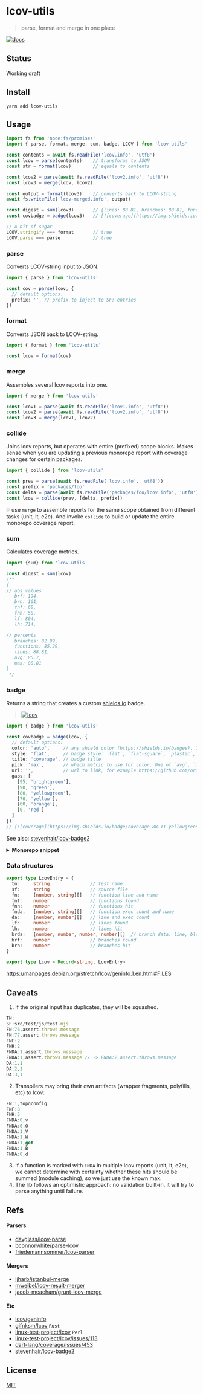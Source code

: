 # lcov-utils
> parse, format and merge in one place

[![docs](https://img.shields.io/badge/type-doc-violet)](https://antongolub.github.io/misc/lcov-utils/)

## Status
Working draft

## Install
```shell
yarn add lcov-utils
```

## Usage
```ts
import fs from 'node:fs/promises'
import { parse, format, merge, sum, badge, LCOV } from 'lcov-utils'

const contents = await fs.readFile('lcov.info', 'utf8')
const lcov = parse(contents)    // transforms to JSON
const str = format(lcov)        // equals to contents

const lcov2 = parse(await fs.readFile('lcov2.info', 'utf8'))
const lcov3 = merge(lcov, lcov2)

const output = format(lcov3)    // converts back to LCOV-string
await fs.writeFile('lcov-merged.info', output)

const digest = sum(lcov3)       // {lines: 88.81, branches: 88.81, functions: 88.81, ...}
const covbadge = badge(lcov3)   // [![coverage](https://img.shields.io/badge/coverage-88.81-brightgreen)]()

// A bit of sugar
LCOV.stringify === format       // true
LCOV.parse === parse            // true
```

### parse
Converts LCOV-string input to JSON.
```ts
import { parse } from 'lcov-utils'

const cov = parse(lcov, {
  // default options:
  prefix: '', // prefix to inject to SF: entries
})
```

### format
Converts JSON back to LCOV-string.
```ts
import { format } from 'lcov-utils'

const lcov = format(cov)
```

### merge
Assembles several lcov reports into one.
```ts
import { merge } from 'lcov-utils'

const lcov1 = parse(await fs.readFile('lcov1.info', 'utf8'))
const lcov2 = parse(await fs.readFile('lcov2.info', 'utf8'))
const lcov3 = merge(lcov1, lcov2)
```

### collide
Joins lcov reports, but operates with entire (prefixed) scope blocks.
Makes sense when you are updating a previous monorepo report with coverage changes for certain packages.

```ts
import { collide } from 'lcov-utils'

const prev = parse(await fs.readFile('lcov.info', 'utf8'))
const prefix = 'packages/foo'
const delta = parse(await fs.readFile('packages/foo/lcov.info', 'utf8'), {prefix})
const lcov = collide(prev, [delta, prefix])
```
💡 use `merge` to assemble reports for the same scope obtained from different tasks (unit, it, e2e).
And invoke `collide` to build or update the entire monorepo coverage report.

### sum
Calculates coverage metrics.

```ts
import {sum} from 'lcov-utils'

const digest = sum(lcov)
/**
{
// abs values
   brf: 194,
   brh: 161,
   fnf: 68,
   fnh: 58,
   lf: 804,
   lh: 714,

// percents
   branches: 82.99,
   functions: 85.29,
   lines: 88.81,
   avg: 85.7,
   max: 88.81
}
 */
```

### badge
Returns a string that creates a custom [shields.io](https://shields.io/) badge.  
> [![lcov](https://img.shields.io/badge/lcov-98.91-brightgreen?style=flat)]()
```ts
import { badge } from 'lcov-utils'

const covbadge = badge(lcov, {
  // default options:
  color: 'auto',     // any shield color (https://shields.io/badges). If `auto`, then gaps strategy is used
  style: 'flat',     // badge style: `flat`, `flat-square`, `plastic`, `for-the-badge`, `social`
  title: 'coverage', // badge title
  pick: 'max',       // which metric to use for color. One of `avg`, `max`, `lines`, `branches`, `functions`
  url: '',           // url to link, for example https://github.com/org/repo/blob/main/coverage/lcov.info
  gaps: [
    [95, 'brightgreen'],
    [90, 'green'],
    [80, 'yellowgreen'],
    [70, 'yellow'],
    [60, 'orange'],
    [0, 'red']
  ]
})
// [![coverage](https://img.shields.io/badge/coverage-88.11-yellowgreen?style=flat)]()
```
See also: [stevenhair/lcov-badge2](https://github.com/stevenhair/lcov-badge2)

<details>
<summary><b>Monorepo snippet</b></summary>

```js
import fs from 'node:fs/promises'
import path from 'node:path'
import glob from 'fast-glob'
import minimist from 'minimist'
import { merge, parse, format, sum } from 'lcov-utils'

const {_: patterns, cwd = process.cwd(), output = 'lcov.info'} = minimist(process.argv.slice(2), {
  string: ['cwd', 'output']
})
const paths = patterns.length > 0
  ? patterns
  : await getWsCoveragePaths(cwd)

const outFile = path.resolve(cwd, output)
const files = (await glob(paths, {
  cwd,
  absolute: true,
  onlyFiles: true
}))

const lcovs = await Promise.all(
  files.map(async f => {
    const contents = await fs.readFile(f, 'utf8')
    const prefix = path.relative(cwd, path.resolve(path.dirname(f), '../..')) + '/'
    return parse(contents, {prefix})
  })
)
const lcov = merge(...lcovs)

await fs.writeFile(outFile, format(lcov), 'utf8')

async function getWsCoveragePaths(cwd) {
  const workspaces = JSON.parse(await fs.readFile(path.resolve(cwd, 'package.json'), 'utf8'))?.workspaces || []
  return workspaces.map(w => [`${w}/coverage/lcov.info`, `${w}/target/coverage/lcov.info`]).flat()
}

console.log(sum(lcov))
```

</details>

### Data structures
```ts
export type LcovEntry = {
  tn:     string               // test name
  sf:     string               // source file
  fn:     [number, string][]   // function line and name
  fnf:    number               // functions found
  fnh:    number               // functions hit
  fnda:   [number, string][]   // function exec count and name
  da:     [number, number][]   // line and exec count
  lf:     number               // lines found
  lh:     number               // lines hit
  brda:   [number, number, number, number][]  // branch data: line, block number, branch number, taken
  brf:    number               // branches found
  brh:    number               // branches hit
}

export type Lcov = Record<string, LcovEntry>
```

https://manpages.debian.org/stretch/lcov/geninfo.1.en.html#FILES


## Caveats
1. If the original input has duplicates, they will be squashed.
```ts
TN:
SF:src/test/js/test.mjs
FN:76,assert.throws.message
FN:77,assert.throws.message
FNF:2
FNH:2
FNDA:1,assert.throws.message
FNDA:1,assert.throws.message // -> FNDA:2,assert.throws.message
DA:1,1
DA:2,1
DA:3,1
```

2. Transpilers may bring their own artifacts (wrapper fragments, polyfills, etc) to lcov:
```ts
FN:1,topoconfig
FNF:8
FNH:5
FNDA:0,v
FNDA:0,O
FNDA:1,V
FNDA:1,W
FNDA:1,get
FNDA:1,B
FNDA:0,d
```
3. If a function is marked with `FNDA` in multiple lcov reports (unit, it, e2e), we cannot determine with certainty whether these hits should be summed (module caching), so we just use the known max.
4. The lib follows an optimistic approach: no validation built-in, it will try to parse anything until failure.

## Refs
#### Parsers
* [davglass/lcov-parse](https://github.com/davglass/lcov-parse)
* [bconnorwhite/parse-lcov](https://github.com/bconnorwhite/parse-lcov)
* [friedemannsommer/lcov-parser](https://github.com/friedemannsommer/lcov-parser)

#### Mergers
* [ljharb/istanbul-merge](https://github.com/ljharb/istanbul-merge)
* [mweibel/lcov-result-merger](https://github.com/mweibel/lcov-result-merger)
* [jacob-meacham/grunt-lcov-merge](https://github.com/jacob-meacham/grunt-lcov-merge)

#### Etc
* [lcov/geninfo](https://manpages.debian.org/stretch/lcov/geninfo.1.en.html#FILES)
* [gifnksm/lcov](https://github.com/gifnksm/lcov) `Rust` 
* [linux-test-project/lcov](https://github.com/linux-test-project/lcov) `Perl` 
* [linux-test-project/lcov/issues/113](https://github.com/linux-test-project/lcov/issues/113)
* [dart-lang/coverage/issues/453](https://github.com/dart-lang/coverage/issues/453)
* [stevenhair/lcov-badge2](https://github.com/stevenhair/lcov-badge2)

## License
[MIT](./LICENSE)
